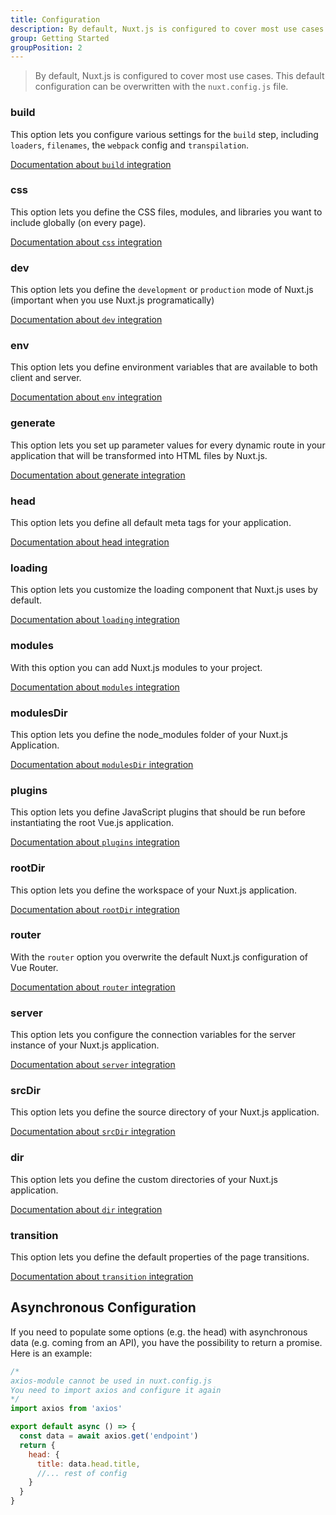 ```yaml
---
title: Configuration
description: By default, Nuxt.js is configured to cover most use cases. This default configuration can be overwritten by using the `nuxt.config.js` file.
group: Getting Started
groupPosition: 2
---
```


> By default, Nuxt.js is configured to cover most use cases. This default configuration can be overwritten with the `nuxt.config.js` file.

### build

This option lets you configure various settings for the `build` step, including `loaders`, `filenames`, the `webpack` config and `transpilation`.

[Documentation about `build` integration](/api/configuration-build)

### css

This option lets you define the CSS files, modules, and libraries you want to include globally (on every page).

[Documentation about `css` integration](/api/configuration-css)

### dev

This option lets you define the `development` or `production` mode of Nuxt.js (important when you use Nuxt.js programatically)

[Documentation about `dev` integration](/api/configuration-dev)

### env

This option lets you define environment variables that are available to both client and server.

[Documentation about `env` integration](/api/configuration-env)

### generate

This option lets you set up parameter values for every dynamic route in your application that will be transformed into HTML files by Nuxt.js.

[Documentation about generate integration](/api/configuration-generate)

### head

This option lets you define all default meta tags for your application.

[Documentation about head integration](/api/configuration-head)

### loading

This option lets you customize the loading component that Nuxt.js uses by default.

[Documentation about `loading` integration](/api/configuration-loading)

### modules

With this option you can add Nuxt.js modules to your project.

[Documentation about `modules` integration](/api/configuration-modules)

### modulesDir

This option lets you define the node_modules folder of your Nuxt.js Application.

[Documentation about `modulesDir` integration](/api/configuration-modulesdir)


### plugins

This option lets you define JavaScript plugins that should be run before instantiating the root Vue.js application.

[Documentation about `plugins` integration](/api/configuration-plugins)

### rootDir

This option lets you define the workspace of your Nuxt.js application.

[Documentation about `rootDir` integration](/api/configuration-rootdir)

### router

With the `router` option you overwrite the default Nuxt.js configuration of Vue Router.

[Documentation about `router` integration](/api/configuration-router)

### server

This option lets you configure the connection variables for the server instance of your Nuxt.js application.

[Documentation about `server` integration](/api/configuration-server)

### srcDir

This option lets you define the source directory of your Nuxt.js application.

[Documentation about `srcDir` integration](/api/configuration-srcdir)

### dir

This option lets you define the custom directories of your Nuxt.js application.

[Documentation about `dir` integration](/api/configuration-dir)

### transition

This option lets you define the default properties of the page transitions.

[Documentation about `transition` integration](/api/configuration-transition)


## Asynchronous Configuration

If you need to populate some options (e.g. the head) with asynchronous data (e.g. coming from an API), you have the possibility to return a promise. Here is an example:

```js
/*
axios-module cannot be used in nuxt.config.js
You need to import axios and configure it again
*/
import axios from 'axios'

export default async () => {
  const data = await axios.get('endpoint')
  return {
    head: {
      title: data.head.title,
      //... rest of config
    }
  }
}
```
